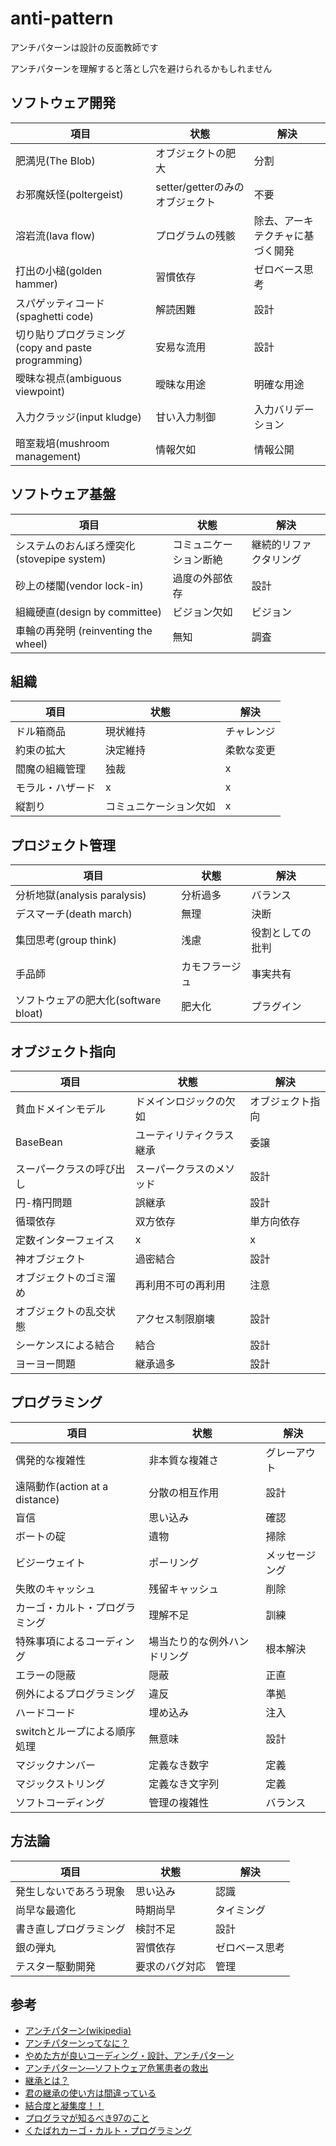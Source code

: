 # anti-pattern

アンチパターンは設計の反面教師です

アンチパターンを理解すると落とし穴を避けられるかもしれません

## ソフトウェア開発

|  項目  |  状態  |  解決  |
| ---- | ---- | ---- |
|  肥満児(The Blob)  |  オブジェクトの肥大  |  分割  |
|  お邪魔妖怪(poltergeist)  |  setter/getterのみのオブジェクト  |  不要  |
|  溶岩流(lava flow)  |  プログラムの残骸  |  除去、アーキテクチャに基づく開発  |
|  打出の小槌(golden hammer)  |  習慣依存  |  ゼロベース思考  |
|  スパゲッティコード (spaghetti code)  |  解読困難  |  設計  |
|  切り貼りプログラミング(copy and paste programming)  |  安易な流用  |  設計  |
|  曖昧な視点(ambiguous viewpoint)  |  曖昧な用途  |  明確な用途  |
|  入力クラッジ(input kludge)  |  甘い入力制御  |  入力バリデーション  |
|  暗室栽培(mushroom management)  |  情報欠如  |  情報公開  |

## ソフトウェア基盤

|  項目  |  状態  |  解決  |
| ---- | ---- | ---- |
|  システムのおんぼろ煙突化(stovepipe system)  |  コミュニケーション断絶  | 継続的リファクタリング  |
|  砂上の楼閣(vendor lock-in)  |  過度の外部依存  |  設計  |
|  組織硬直(design by committee)  |  ビジョン欠如  |  ビジョン  |
|  車輪の再発明 (reinventing the wheel)  |  無知  |  調査  |

## 組織

|  項目  |  状態  |  解決  |
| ---- | ---- | ---- |
|  ドル箱商品  |  現状維持  |  チャレンジ  |
|  約束の拡大  |  決定維持  |  柔軟な変更  |
|  閻魔の組織管理  |  独裁  |  x  |
|  モラル・ハザード  |  x  |  x  |
|  縦割り  |  コミュニケーション欠如  |  x  |

## プロジェクト管理

|  項目  |  状態  |  解決  |
| ---- | ---- | ---- |
|  分析地獄(analysis paralysis)  |  分析過多  |  バランス  |
|  デスマーチ(death march)  |  無理  |  決断  |
|  集団思考(group think)  |  浅慮  |  役割としての批判  |
|  手品師  |  カモフラージュ  |  事実共有  |
|  ソフトウェアの肥大化(software bloat)  |  肥大化  |  プラグイン  |

## オブジェクト指向

|  項目  |  状態  |  解決  |
| ---- | ---- | ---- |
|  貧血ドメインモデル  |  ドメインロジックの欠如  |  オブジェクト指向  |
|  BaseBean  |  ユーティリティクラス継承  |  委譲  |
|  スーパークラスの呼び出し  |  スーパークラスのメソッド  |  設計  |
|  円-楕円問題  |  誤継承  |  設計  |
|  循環依存  |  双方依存  |  単方向依存  |
|  定数インターフェイス  |  x  |  x  |
|  神オブジェクト  |  過密結合  |  設計  |
|  オブジェクトのゴミ溜め  |  再利用不可の再利用  |  注意  |
|  オブジェクトの乱交状態  |  アクセス制限崩壊  |  設計  |
|  シーケンスによる結合  |  結合  |  設計  |
|  ヨーヨー問題  |  継承過多  |  設計  |

## プログラミング

|  項目  |  状態  |  解決  |
| ---- | ---- | ---- |
|  偶発的な複雑性  |  非本質な複雑さ  |  グレーアウト  |
|  遠隔動作(action at a distance)  |  分散の相互作用  |  設計  |
|  盲信  |  思い込み  |  確認  |
|  ボートの碇  |  遺物  |  掃除  |
|  ビジーウェイト  |  ポーリング  |  メッセージング  |
|  失敗のキャッシュ  |  残留キャッシュ  |  削除  |
|  カーゴ・カルト・プログラミング  |  理解不足  |  訓練  |
|  特殊事項によるコーディング  |  場当たり的な例外ハンドリング  |  根本解決  |
|  エラーの隠蔽  |  隠蔽  |  正直  |
|  例外によるプログラミング  |  違反  |  準拠  |
|  ハードコード  |  埋め込み  |  注入  |
|  switchとループによる順序処理  |  無意味  |  設計  |
|  マジックナンバー  |  定義なき数字  |  定義  |
|  マジックストリング  |  定義なき文字列  |  定義  |
|  ソフトコーディング  |  管理の複雑性  |  バランス  |

## 方法論

|  項目  |  状態  |  解決  |
| ---- | ---- | ---- |
|  発生しないであろう現象  |  思い込み  |  認識  |
|  尚早な最適化  |  時期尚早  |  タイミング  |
|  書き直しプログラミング  |  検討不足  |  設計  |
|  銀の弾丸  |  習慣依存  |  ゼロベース思考  |
|  テスター駆動開発  |  要求のバグ対応  |  管理  |

## 参考
- [アンチパターン(wikipedia)](https://ja.wikipedia.org/wiki/アンチパターン)
- [アンチパターンってなに？](https://thinkit.co.jp/article/929/1)
- [やめた方が良いコーディング・設計、アンチパターン](https://qiita.com/peutes/items/ad046baa2428b522a133)
- [アンチパターン―ソフトウェア危篤患者の救出](https://www.amazon.co.jp/dp/4797321385)
- [継承とは？](http://www.fujigoko.tv/rev/prof/doc4/index.html)
- [君の継承の使い方は間違っている](https://qiita.com/tonluqclml/items/c0110098722763caa556)
- [結合度と凝集度！！](https://qiita.com/ozlee/items/64edb1cddab3a5a0bdb6)
- [プログラマが知るべき97のこと](https://プログラマが知るべき97のこと.com)
- [くたばれカーゴ・カルト・プログラミング](https://white-azalea.hatenablog.jp/entry/2017/05/16/002453)

